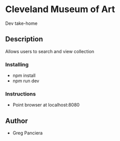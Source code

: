 # Cleveland Museum of Art
Dev take-home

## Description
Allows users to search and view collection

### Installing
- npm install
- npm run dev

### Instructions
- Point browser at localhost:8080

## Author
- Greg Panciera